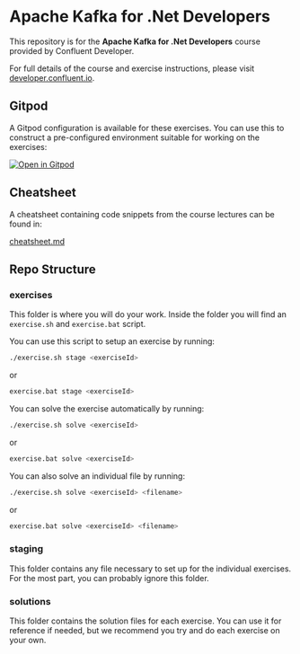 # Apache Kafka for .Net Developers

This repository is for the **Apache Kafka for .Net Developers** course provided by Confluent Developer.

For full details of the course and exercise instructions, please visit [developer.confluent.io](https://developer.confluent.io/learn-kafka/apache-kafka-for-dotnet-developers/).

## Gitpod

A Gitpod configuration is available for these exercises. You can use this to construct a pre-configured environment suitable for working on the exercises:

[![Open in Gitpod](https://gitpod.io/button/open-in-gitpod.svg)](https://gitpod.io/#https://github.com/confluentinc/learn-apache-kafka-for-dotnet-developers-exercises)

## Cheatsheet

A cheatsheet containing code snippets from the course lectures can be found in:

[cheatsheet.md](cheatsheet.md)

## Repo Structure

### exercises

This folder is where you will do your work. Inside the folder you will find an `exercise.sh` and `exercise.bat` script.

You can use this script to setup an exercise by running:

```bash
./exercise.sh stage <exerciseId>
```

or

```bash
exercise.bat stage <exerciseId>
```

You can solve the exercise automatically by running:

```bash
./exercise.sh solve <exerciseId>
```

or

```bash
exercise.bat solve <exerciseId>
```

You can also solve an individual file by running:

```bash
./exercise.sh solve <exerciseId> <filename>
```

or

```bash
exercise.bat solve <exerciseId> <filename>
```

### staging

This folder contains any file necessary to set up for the individual exercises. For the most part, you can probably ignore this folder.

### solutions

This folder contains the solution files for each exercise. You can use it for reference if needed, but we recommend you try and do each exercise on your own.